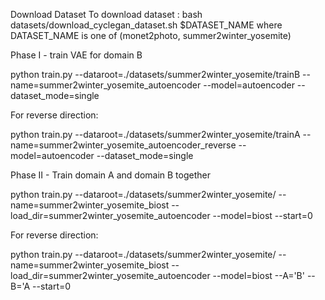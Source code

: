 Download Dataset
To download dataset : bash datasets/download_cyclegan_dataset.sh $DATASET_NAME where DATASET_NAME is one of (monet2photo, summer2winter_yosemite)


Phase I - train VAE for domain B

python train.py --dataroot=./datasets/summer2winter_yosemite/trainB --name=summer2winter_yosemite_autoencoder --model=autoencoder --dataset_mode=single


For reverse direction:

 python train.py --dataroot=./datasets/summer2winter_yosemite/trainA --name=summer2winter_yosemite_autoencoder_reverse --model=autoencoder --dataset_mode=single


Phase II - Train domain A and domain B together

python train.py --dataroot=./datasets/summer2winter_yosemite/ --name=summer2winter_yosemite_biost --load_dir=summer2winter_yosemite_autoencoder --model=biost --start=0

For reverse direction:

python train.py --dataroot=./datasets/summer2winter_yosemite/ --name=summer2winter_yosemite_biost --load_dir=summer2winter_yosemite_autoencoder --model=biost --A='B' --B='A --start=0
